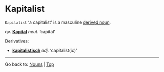 # Kapitalist

`Kapitalist` ‘a capitalist’ is a masculine [derived noun](../../derivedNouns.md).

qv. **[Kapital](Kapital.md)** *neut.* ‘capital’

Derivatives:
- **[kapitalistisch](../../../adjectives/k/ka/kapitalistisch.md)** *adj.* ‘capitalist(ic)’

----

Go back to: [Nouns](../../index.md) | [Top](../../../index.md)
